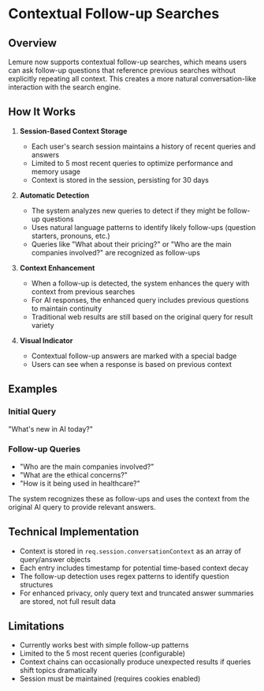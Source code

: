 # Contextual Follow-up Searches

## Overview

Lemure now supports contextual follow-up searches, which means users can ask follow-up questions that reference previous searches without explicitly repeating all context. This creates a more natural conversation-like interaction with the search engine.

## How It Works

1. **Session-Based Context Storage**
   - Each user's search session maintains a history of recent queries and answers
   - Limited to 5 most recent queries to optimize performance and memory usage
   - Context is stored in the session, persisting for 30 days

2. **Automatic Detection**
   - The system analyzes new queries to detect if they might be follow-up questions
   - Uses natural language patterns to identify likely follow-ups (question starters, pronouns, etc.)
   - Queries like "What about their pricing?" or "Who are the main companies involved?" are recognized as follow-ups

3. **Context Enhancement**
   - When a follow-up is detected, the system enhances the query with context from previous searches
   - For AI responses, the enhanced query includes previous questions to maintain continuity
   - Traditional web results are still based on the original query for result variety

4. **Visual Indicator**
   - Contextual follow-up answers are marked with a special badge
   - Users can see when a response is based on previous context

## Examples

### Initial Query
"What's new in AI today?"

### Follow-up Queries
- "Who are the main companies involved?"
- "What are the ethical concerns?"
- "How is it being used in healthcare?"

The system recognizes these as follow-ups and uses the context from the original AI query to provide relevant answers.

## Technical Implementation

- Context is stored in `req.session.conversationContext` as an array of query/answer objects
- Each entry includes timestamp for potential time-based context decay
- The follow-up detection uses regex patterns to identify question structures
- For enhanced privacy, only query text and truncated answer summaries are stored, not full result data

## Limitations

- Currently works best with simple follow-up patterns
- Limited to the 5 most recent queries (configurable)
- Context chains can occasionally produce unexpected results if queries shift topics dramatically
- Session must be maintained (requires cookies enabled)